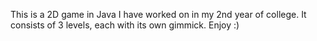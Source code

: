 This is a 2D game in Java I have worked on in my 2nd year of college. It consists of 3 levels, each with its own gimmick.
Enjoy :) 
